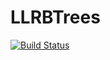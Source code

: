 # LLRBTrees

[![Build Status](https://travis-ci.org/netoelgrande/LLRBTrees.jl.svg?branch=master)](https://travis-ci.org/netoelgrande/LLRBTrees.jl)
